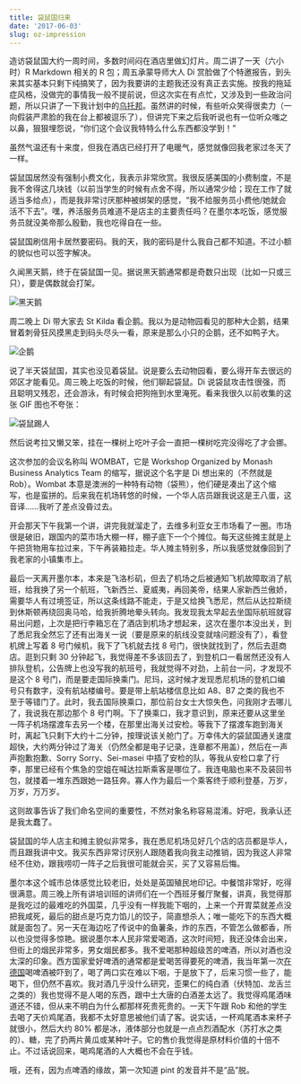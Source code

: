 ```yaml
---
title: 袋鼠国归来
date: '2017-06-03'
slug: oz-impression
---
```


造访袋鼠国大约一周时间，多数时间闷在酒店里做幻灯片。周二讲了一天（六小时）R Markdown 相关的 R 包；周五承蒙导师大人 Di 赏脸做了个特邀报告，到头来其实基本只剩下纯搞笑了，因为我要讲的主题我还没有真正去实施。按我的拖延症风格，没做完的事情我一般不提前说，但这次实在有点忙，又涉及到一些政治问题，所以只讲了一下我计划中的[乌托邦](https://slides.yihui.name/2017-DSM-Journal-Yihui-Xie.html)。虽然讲的时候，有些听众笑得很卖力（一向假装严肃脸的我在台上都被逗乐了），但讲完下来之后我听说也有一位听众嗤之以鼻，狠狠埋怨说，“你们这个会议我特特么什么东西都没学到！”

虽然气温还有十来度，但我在酒店已经打开了电暖气，感觉就像回我老家过冬天了一样。

袋鼠国居然没有强制小费文化，我表示非常欣赏。我很反感美国的小费制度，不是我不舍得这几块钱（以前当学生的时候有点舍不得，所以通常少给；现在工作了就适当多给点），而是我非常讨厌那种被绑架的感觉，“我不给服务员小费他/她就会活不下去”。嘿，养活服务员难道不是店主的主要责任吗？在墨尔本吃饭，感觉服务员就没美帝那么殷勤，我也吃得自在一些。

袋鼠国刷信用卡居然要密码。我的天，我的密码是什么我自己都不知道。不过小额的貌似也可以签字解决。

久闻黑天鹅，终于在袋鼠国一见。据说黑天鹅通常都是奇数只出现（比如一只或三只），要是偶数就会打架。

![黑天鹅](https://db.yihui.name/images/black-swan.jpg)

周二晚上 Di 带大家去 St Kilda 看企鹅。我以为是动物园看见的那种大企鹅，结果冒着刺骨狂风摸黑走到码头尽头一看，原来是那么小只的企鹅，还不如鸭子大。

![企鹅](https://db.yihui.name/images/penguin.jpg)

说了半天袋鼠国，其实也没见着袋鼠。说是要么去动物园看，要么得开车去很远的郊区才能看见。周三晚上吃饭的时候，他们聊起袋鼠。Di 说袋鼠攻击性很强，而且聪明又残忍，还会游泳，有时候会把狗拖到水里淹死。看来我很久以前收集的这张 GIF 图也不夸张：

![袋鼠踢人](https://slides.yihui.name/gif/kangroo-kick.gif)

然后说考拉又懒又笨，挂在一棵树上吃叶子会一直把一棵树吃完没得吃了才会挪。

这次参加的会议名称叫 WOMBAT，它是 Workshop Organized by Monash Business Analytics Team 的缩写，据说这个名字是 Di 想出来的（不然就是 Rob）。Wombat 本意是澳洲的一种特有动物（袋熊），他们硬是凑出了这个缩写，也是蛮拼的。后来我在机场转悠的时候，一个华人店员跟我说这是王八蛋，这音译……我听了差点没昏过去。

开会那天下午我第一个讲，讲完我就溜走了，去维多利亚女王市场看了一圈。市场很是破旧，跟国内的菜市场大棚一样，棚子底下一个个摊位。每天这些摊主就是上午把货物用车拉过来，下午再装箱拉走。华人摊主特别多，所以我感觉就像回到了我老家的小镇集市上。

最后一天离开墨尔本，本来是飞洛杉矶，但去了机场之后被通知飞机故障取消了航班，给我换了另一个航班，飞新西兰、夏威夷，再回美帝，结果人家新西兰傲娇，需要华人有过境签证，所以这条线路不能走，于是又给换飞悉尼，然后从达拉斯绕到休斯顿再绕回奥马哈，给我折腾地晕头转向。我发现我太早起去坐国际航班就容易出问题，上次是把行李箱忘在了酒店到机场才想起来，这次在墨尔本没出关，到了悉尼我全然忘了还有出海关一说（要是原来的航线没变就啥问题没有了），看登机牌上写着 8 号门候机，我下了飞机就去找 8 号门，很快就找到了，然后去逛商店。逛到只剩 30 分钟起飞，我觉得差不多该回去了，到登机口一看居然还没有人排队登机，公告牌上也没写我的航班号，我就觉得不对劲，上前台一问，才发现不是这个 8 号门，而是要走国际换乘门。尼玛，这时候才发现悉尼机场的登机口编号只有数字，没有航站楼编号。要是带上航站楼信息比如 A8、B7 之类的我也不至于等错门了。此时，我去国际换乘口，那位前台女士大惊失色，问我刚才去哪儿了，我说我在那边那个 8 号门啊。下了换乘口，我才意识到，原来还要从这里坐一阵子机场摆渡车去另一个楼，在那里出海关过安检。等我下了摆渡车跑到海关时，离起飞只剩下大约十二分钟，按理说该关舱门了。万幸伟大的袋鼠国通关速度超快，大约两分钟过了海关（仍然全都是电子记录，连章都不用盖），然后在一声声抱歉抱歉、Sorry Sorry、Sei-masei 中插了安检的队，等我从安检口拿了行李，那里已经有个焦急的空姐在喊达拉斯乘客是哪位了。我连电脑也来不及装回书包，就搂着一堆东西跟她一路狂奔。寡人作为最后一个乘客终于顺利登基，万岁，万岁，万万岁。

这则故事告诉了我们命名空间的重要性，不然对象名称容易混淆。好吧，我承认还是我太蠢了。

袋鼠国的华人店主和摊主貌似非常多，我在悉尼机场见好几个店的店员都是华人，而且跟我讲中文。我买东西非常讨厌别人跟随着我向我主动推销，因为我这人非常经不住劝，跟我唠叨一阵子之后我很可能就会买，买了又容易后悔。

墨尔本这个城市总体感觉比较老旧，处处是英国殖民地印记。中餐馆非常好，吃得很满意。周三晚上所有讲培训班的讲师们在一个西班牙餐厅聚餐，讲真，我觉得那是我吃过的最难吃的外国菜，几乎没有一样我能下咽的，上来一个开胃菜就差点没把我咸死，最后的甜点是巧克力馅儿的饺子，简直想杀人；唯一能吃下的东西大概就是面包了。另一天在海边吃了传说中的鱼薯条，炸的东西，不管怎么做都香，所以也没觉得多惊艳。据说墨尔本人民非常爱喝酒，这次时间短，我还没体会出来，但街上的烟民非常多，男女烟民都多。我不爱喝那种超级苦的啤酒，所以对酒也没太深的印象。西方国家爱好啤酒的通常都是爱喝苦得要死的啤酒，我当年第一次[在德国](/cn/2008/08/germany-trip-3/)喝啤酒被吓到了，喝了两口实在难以下咽，于是放下了，后来习惯一些了，能喝下，但仍然不喜欢。我对酒几乎没什么研究，歪果仁的纯白酒（伏特加、龙舌兰之类的）我也觉得不是人喝的东西，跟中土大唐的白酒差太远了。我觉得鸡尾酒味道还不错，但从来不明白为什么都那样死贵死贵的。一天下午跟 Rob 和他的学生去喝了天价鸡尾酒，我都不太好意思被他们请了客。说实话，一杯鸡尾酒本来杯子就很小，然后大约 80% 都是冰，液体部分也就是一点点烈酒配水（苏打水之类的）、糖，完了扔两片黄瓜或某种叶子。它的售价我觉得是原材料价值的十倍不止。不过话说回来，喝鸡尾酒的人大概也不会在乎钱。

哦，还有，因为点啤酒的缘故，第一次知道 pint 的发音并不是“品”脱。

